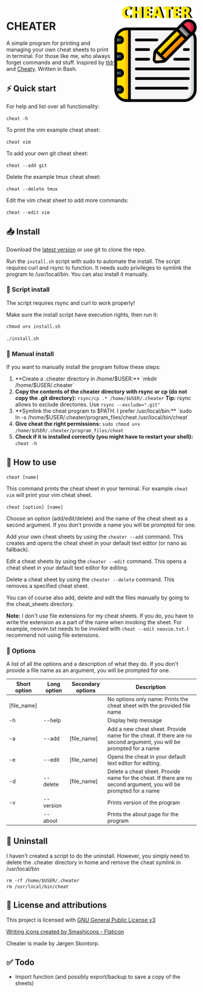 <img align="right" height="256" src="./cheater_logo.png">

# CHEATER
A simple program for printing and managing your own cheat sheets to print in terminal. For those like me, who always forget commands and stuff. Inspired by [tldr](https://tldr.sh/) and [Cheaty](https://github.com/linuxmint/cinnamon-spices-applets/tree/master/cheaty@centurix). Written in Bash.

## ⚡ Quick start

For help and list over all functionality:

`cheat -h`

To print the vim example cheat sheet:

`cheat vim`

To add your own git cheat sheet:

`cheat --add git`

Delete the example tmux cheat sheet:

`cheat --delete tmux`

Edit the vim cheat sheet to add more commands:

`cheat --edit vim` 

## 📥 Install
Download the [latest version](https://github.com/jrgn9/cheater/releases/latest) or use git to clone the repo.

Run the `install.sh` script with sudo to automate the install. The script requires curl and rsync to function. It needs sudo privileges to symlink the program to /usr/local/bin. You can also install it manually.

### 📜 Script install
The script requires rsync and curl to work properly!

Make sure the install script have execution rights, then run it:

```
chmod u+x install.sh

./install.sh
```
### 💪 Manual install
If you want to manually install the program follow these steps:

1. **Create a .cheater directory in /home/$USER:** `mkdir /home/$USER/.cheater`
2. **Copy the contents of the cheater directory with rsync or cp (do not copy the .git directory):** `rsync/cp .* /home/$USER/.cheater`
   **Tip:** rsync allows to exclude directories. Use `rsync --exclude=".git"`
3. **Symlink the cheat program to $PATH. I prefer /usr/local/bin:** `sudo ln -s /home/$USER/.cheater/program_files/cheat /usr/local/bin/cheat`
4. **Give cheat the right permissions:** `sudo chmod u+x /home/$USER/.cheater/program_files/cheat`
5. **Check if it is installed correctly (you might have to restart your shell):** `cheat -h`

## 📝 How to use

`cheat [name]` 

This command prints the cheat sheet in your terminal. For example `cheat vim` will print your vim cheat sheet.

`cheat [option] [name]`

Choose an option (add/edit/delete) and the name of the cheat sheet as a second argument. If you don't provide a name you will be prompted for one.

Add your own cheat sheets by using the `cheater --add` command. This creates and opens the cheat sheet in your default text editor (or nano as fallback).

Edit a cheat sheets by using the `cheater --edit` command. This opens a cheat sheet in your default text editor for editing.

Delete a cheat sheet by using the `cheater --delete` command. This removes a specified cheat sheet.

You can of course also add, delete and edit the files manually by going to the cheat_sheets directory.

**Note:** I don't use file extensions for my cheat sheets. If you do, you have to write the extension as a part of the name when invoking the sheet. For example, neovim.txt needs to be invoked with `cheat --edit neovim.txt`. I recommend not using file extensions.

### 🧰 Options
A list of all the options and a description of what they do. If you don't provide a file name as an argument, you will be prompted for one. 

| Short option | Long option  | Secondary options        | Description                                                                                                                                                                              |
| ------------ | ------------ | ------------------------ | ---------------------------------------------------------------------------------------------------------------------------------------------------------------------------------------- |
|     [file_name]         |              |                          | No options only name: Prints the cheat sheet with the provided file name |
| \-h          | \--help      |                          | Display help message                                                                                                                                                                     |
| \-a          | \--add       |  [file_name]            | Add a new cheat sheet. Provide name for the cheat. If there are no second argument, you will be prompted for a name |
| \-e          | \--edit    | [file_name]                 | Opens the cheat in your default text editor for editing. |
| \-d          | \--delete      | [file_name]           | Delete a cheat sheet. Provide name for the cheat. If there are no second argument, you will be prompted for a name    |
| \-v          | \--version     |  | Prints version of the program |
|           | \--about     |  | Prints the about page for the program |

## 🚮 Uninstall
I haven't created a script to do the uninstall. However, you simply need to delete the .cheater directory in home and remove the cheat symlink in /usr/local/bin

```
rm -rf /home/$USER/.cheater
rm /usr/local/bin/cheat
```

## 🪪 License and attributions
This project is licensed with [GNU General Public License v3](https://www.gnu.org/licenses/gpl-3.0.en.html)

[Writing icons created by Smashicons - Flaticon](https://www.flaticon.com/free-icons/writing)

Cheater is made by Jørgen Skontorp.

## ✅ Todo
- Import function (and possibly export/backup to save a copy of the sheets)
